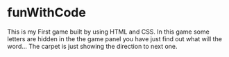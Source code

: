 # funWithCode

This is my First game built by using HTML and CSS. In this game some letters are hidden in the the game panel you have just find out what will the word... The carpet is just showing the direction to next one.
